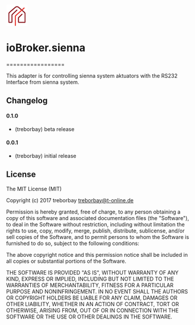 ![Logo](admin/sienna.png)
# ioBroker.sienna
=================

This adapter is for controlling sienna system aktuators with the RS232 Interface from sienna system.



## Changelog

#### 0.1.0
* (treborbay) beta release

#### 0.0.1
* (treborbay) initial release

## License
The MIT License (MIT)

Copyright (c) 2017 treborbay <treborbay@t-online.de>

Permission is hereby granted, free of charge, to any person obtaining a copy
of this software and associated documentation files (the "Software"), to deal
in the Software without restriction, including without limitation the rights
to use, copy, modify, merge, publish, distribute, sublicense, and/or sell
copies of the Software, and to permit persons to whom the Software is
furnished to do so, subject to the following conditions:

The above copyright notice and this permission notice shall be included in
all copies or substantial portions of the Software.

THE SOFTWARE IS PROVIDED "AS IS", WITHOUT WARRANTY OF ANY KIND, EXPRESS OR
IMPLIED, INCLUDING BUT NOT LIMITED TO THE WARRANTIES OF MERCHANTABILITY,
FITNESS FOR A PARTICULAR PURPOSE AND NONINFRINGEMENT. IN NO EVENT SHALL THE
AUTHORS OR COPYRIGHT HOLDERS BE LIABLE FOR ANY CLAIM, DAMAGES OR OTHER
LIABILITY, WHETHER IN AN ACTION OF CONTRACT, TORT OR OTHERWISE, ARISING FROM,
OUT OF OR IN CONNECTION WITH THE SOFTWARE OR THE USE OR OTHER DEALINGS IN
THE SOFTWARE.
